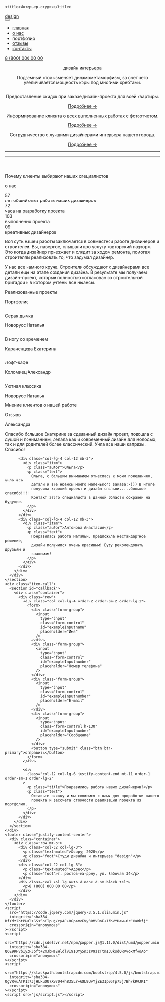 <!DOCTYPE html>
<html lang="ru">
  <head>
    <meta charset="utf-8" />
    <meta
      name="viewport"
      content="width=device-width, initial-scale=1, shrink-to-fit=no"
    />
    <link href="bootstrap/css/bootstrap.min.css" rel="stylesheet" />
    <link href="bootstrap/css/bootstrap.css" rel="stylesheet" />
    <link rel="stylesheet" href="css/fonts.css" />
    <link rel="stylesheet" href="css/main.css" />

    <title>Интерьер-студия</title>
  </head>
  <body>
    <div class="inter inter-xs">
      <nav class="navbar navbar-expand-md text-uppercase">
        <div class="container" id="nav">
          <a class="navbar-brand design" href="#" id="design">
            <img src="img/logo.png" class="d-inline-block" alt="" />
            <div class="logo">design</div>
          </a>
          <button
            type="button"
            class="navbar-toggler order-2 order-sm-2"
            data-toggle="collapse"
            data-target="#my-nav"
          >
            <span class="navbar-toggler-icon"></span>
          </button>
          <div
            class="collapse navbar-collapse justify-content-center order-3 order-sm-3 order-lg-2"
            id="my-nav"
          >
            <ul class="nav navbar-nav">
              <li class="nav-item active">
                <a class="nav-link" href="#">главная </a>
              </li>
              <li class="nav-item">
                <a class="nav-link" href="#">о нас </a>
              </li>
              <li class="nav-item">
                <a class="nav-link" href="#">портфолио</a>
              </li>
              <li class="nav-item">
                <a class="nav-link" href="#">отзывы</a>
              </li>
              <li class="nav-item">
                <a class="nav-link" href="#">контакты </a>
              </li>
            </ul>
          </div>
          <div class="nav-link order-1 order-sm-1 order-lg-2" id="tel">
            <a href="tel:88000000000">8 (800) 000 00 00 </a>
          </div>
        </div>
      </nav>
      <header>
        <div class="container">
          <div class="row">
            <div class="col col-lg-6">
              <p id="heading">дизайн интерьера</p>
              <p id="subtitle">
                Подземный сток изменяет динамометаморфизм, за счет чего
                увеличивается мощность коры под многими хребтами.
              </p>
            </div>
          </div>
          <div class="row p-0" id="info">
            <div class="col-2 col-lg-auto" id="p1" onmousemove="p1()">
              <img src="img/1.png" alt="" />
            </div>
            <div class="col-9 col-lg-3" id="p1" onmousemove="p1()">
              <p>
                Предоставление скидок при заказе дизайн-проекта для всей
                квартиры.
              </p>
              <a class="nav-link" href="#" id="more">Подробнее →</a>
            </div>
            <div class="col-2 col-lg-auto" id="p2" onmousemove="p2()">
              <img src="img/2.png" alt="" />
            </div>
            <div class="col-9 col-lg-3" id="p2" onmousemove="p2()">
              <p>
                Информирование клиента о всех выполненных работах с фотоотчетом.
              </p>
              <a class="nav-link" href="#" id="more">Подробнее →</a>
            </div>
            <div class="col-2 col-lg-auto" id="p3" onmousemove="p3()">
              <img src="img/3.png" alt="" />
            </div>
            <div class="col-9 col-lg-3" id="p3" onmousemove="p3()">
              <p>
                Сотрудничество с лучшими дизайнерами интерьера нашего города.
              </p>
              <a class="nav-link" href="#" id="more">Подробнее →</a>
            </div>
          </div>
          <hr class="d-none d-sm-block w-100 pl-0" />
          <hr class="absolute d-none d-sm-block" align="left" id="hr1" />
        </div>
      </header>
      <aside>
        <div class="container">
          <p>Почему клиенты выбирают наших специалистов</p>
          <p class="about">о нас</p>
        </div>
      </aside>
    </div>
    <section id="about">
      <div class="container p-0">
        <div class="row">
          <div class="col-12 col-lg-6 about">
            <div class="row">
              <div class="col col-lg-6">
                <div class="row">
                  <div class="col-auto col-lg-auto numeric">57</div>
                  <div class="col col-lg">
                    лет общий опыт работы наших дизайнеров
                  </div>
                </div>
              </div>
              <div class="col col-lg-6">
                <div class="row">
                  <div class="col-auto col-lg-auto numeric">72</div>
                  <div class="col col-lg">часа на разработку проекта</div>
                </div>
              </div>
            </div>
            <div class="row mt-5">
              <div class="col col-lg-6">
                <div class="row">
                  <div class="col-auto col-lg-auto numeric">103</div>
                  <div class="col col-lg">выполненых проекта</div>
                </div>
              </div>
              <div class="col col-lg-6">
                <div class="row">
                  <div class="col-auto col-lg-auto numeric">09</div>
                  <div class="col col-lg">креативных дизайнеров</div>
                </div>
              </div>
            </div>
          </div>
          <div class="col-12 col-lg-6 text mt-3">
            <p>
              Вся суть нашей работы заключается в совместной работе дизайнеров и
              строителей. Вы, наверное, слышали про услугу «авторский надзор».
              Это когда дизайнер приезжает и следит за ходом ремонта, помогая
              строителям реализовать то, что задумал дизайнер.
            </p>
            <p>
              У нас все намного круче. Строители обсуждают с дизайнерами все
              детали еще на этапе создания дизайна. В результате мы получаем
              дизайн-проект, который полностью согласован со строительной
              бригадой и в котором учтены все нюансы.
            </p>
          </div>
        </div>
      </div>
    </section>
    <aside>
      <div class="container">
        <p>Реализованные проекты</p>
        <p class="about">Портфолио</p>
      </div>
    </aside>
    <section id="portfolio" class="justify-content-center">
      <div class="container">
        <div class="row">
          <div class="col-12 col-lg-3">
            <img
              src="img/marah-bashir-1PEgMMtK4NI-unsplash 1.png"
              class=""
              alt=""
            />
            <p class="about">Серая дымка</p>
            <p class="autor">Новорусс Наталья</p>
          </div>
          <div class="col-12 col-lg-3">
            <img
              src="img/yucel-moran-56xUOS7rRHs-unsplash 1.png"
              class="img-responsive"
              alt=""
            />
            <p class="about">В ногу со временем</p>
            <p class="autor">Караченцева Екатерина</p>
          </div>
          <div class="col-12 col-lg-3">
            <img
              src="img/aranprime-Km7HYydcot4-unsplash 1.png"
              class="img-responsive"
              alt=""
            />
            <p class="about">Лофт-кафе</p>
            <p class="autor">Коломиец Александр</p>
          </div>
          <div class="col-12 col-lg-3">
            <img
              src="img/devon-janse-van-rensburg-iy8s0wFjrio-unsplash 1.png"
              class="img-responsive"
              alt=""
            />
            <p class="about">Уютная классика</p>
            <p class="autor">Новорусс Наталья</p>
          </div>
        </div>
      </div>
    </section>
    <aside>
      <div class="container">
        <p>Мнение клиентов о нашей работе</p>
        <p class="about">Отзывы</p>
      </div>
    </aside>
    <section id="feedback" class="text-center">
      <div class="container">
        <div class="row">
          <div class="col-lg-4 col-12 mb-3">
            <div class="item">
              <p class="autor">Александра</p>
              <p class="text">
                Спасибо большое Екатерине за сделанный дизайн проект, подошла с
                душой и пониманием, делала как и современный дизайн для молодых,
                так и для родителей более классический. Учла все наши капризы.
                Спасибо!
              </p>
            </div>
          </div>

          <div class="col-lg-4 col-12 mb-3">
            <div class="item">
              <p class="autor">Ольга</p>
              <p class="text">
                Ольга, с большим вниманием отнеслась к моим пожеланиям, учла все
                детали и все нюансы моего маленького заказа:-))) В итоге
                получила хороший проект и дизайн спальни.....большое спасибо!!!!
                Контакт этого специалиста в данной области сохранен на будущее.
              </p>
            </div>
          </div>
          <div class="col-lg-4 col-12 mb-3">
            <div class="item">
              <p class="autor">Антонова Анастасия</p>
              <p class="text">
                Понравилась работа Натальи. Предложила нестандартное решение,
                дизайн получился очень красивым! Буду рекомендовать друзьям и
                знакомым!
              </p>
            </div>
          </div>
        </div>
      </div>
    </section>
    <div class="item-call">
      <section id="callback">
        <div class="container">
          <div class="row">
            <div class="col col-lg-4 order-2 order-sm-2 order-lg-1">
              <form>
                <div class="form-group">
                  <input
                    type="input"
                    class="form-control"
                    id="exampleInputname"
                    placeholder="Имя"
                  />
                </div>
                <div class="form-group">
                  <input
                    type="input"
                    class="form-control"
                    id="exampleInputnumber"
                    placeholder="Номер телефона"
                  />
                </div>
                <div class="form-group">
                  <input
                    type="input"
                    class="form-control"
                    id="exampleInputnumber"
                    placeholder="E-mail"
                  />
                </div>
                <div class="form-group">
                  <input
                    type="input"
                    class="form-control h-130"
                    id="exampleInputnumber"
                    placeholder="Сообщение"
                  />
                </div>
                <button type="submit" class="btn btn-primary">отправить</button>
              </form>
            </div>

            <div
              class="col-12 col-lg-6 justify-content-end mt-11 order-1 order-sm-1 order-lg-2"
            >
              <p class="title">Понравились работы наших дизайнеров?</p>
              <p class="text">
                Оставьте заявку и мы свяжемся с вами для проработки вашего
                проекта и рассчета стоимости реализации проекта из портфолио.
              </p>
            </div>
          </div>
        </div>
      </section>
    </div>
    <footer class="justify-content-center">
      <div class="container">
        <div class="row mt-3">
          <div class="col-12 col-lg-3">
            <p class="text-muted">&copy; 2020</p>
            <p class="foot">Студи дизайна и интерьера "design"</p>
          </div>
          <div class="col-12 col-lg-3">
            <p class="text-muted">Адрес</p>
            <p class="foot">г. ростов-на-дону, ул. Рабочая 34</p>
          </div>
          <div class="col col-lg-auto d-none d-sm-block tel">
            <p>8 (800) 000 00 00</p>
          </div>
        </div>
      </div>
    </footer>
    <script
      src="https://code.jquery.com/jquery-3.5.1.slim.min.js"
      integrity="sha384-DfXdz2htPH0lsSSs5nCTpuj/zy4C+OGpamoFVy38MVBnE+IbbVYUew+OrCXaRkfj"
      crossorigin="anonymous"
    ></script>
    <script
      src="https://cdn.jsdelivr.net/npm/popper.js@1.16.0/dist/umd/popper.min.js"
      integrity="sha384-Q6E9RHvbIyZFJoft+2mJbHaEWldlvI9IOYy5n3zV9zzTtmI3UksdQRVvoxMfooAo"
      crossorigin="anonymous"
    ></script>
    <script
      src="https://stackpath.bootstrapcdn.com/bootstrap/4.5.0/js/bootstrap.min.js"
      integrity="sha384-OgVRvuATP1z7JjHLkuOU7Xw704+h835Lr+6QL9UvYjZE3Ipu6Tp75j7Bh/kR0JKI"
      crossorigin="anonymous"
    ></script>
    <script src="js/script.js"></script>
  </body>
</html>

